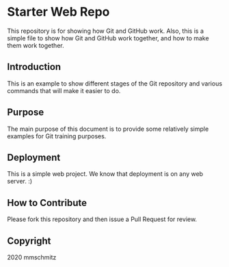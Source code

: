 # Starter Web Repo

This repository is for showing how Git and GitHub work. Also, this is a simple file to show how Git and GitHub work together, and how to make them work together.

## Introduction 

This is an example to show different stages of the Git repository and various commands that will make it easier to do.

## Purpose

The main purpose of this document is to provide some relatively simple examples for Git training purposes.

## Deployment

This is a simple web project. We know that deployment is on any web server. :)

## How to Contribute

Please fork this repository and then issue a Pull Request for review.

## Copyright

2020 mmschmitz